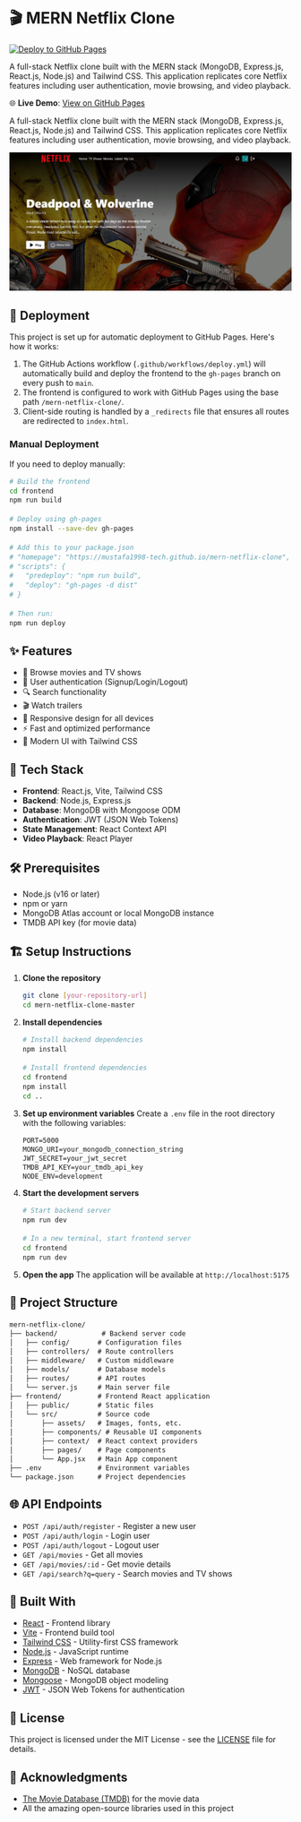 # 🎬 MERN Netflix Clone

[![Deploy to GitHub Pages](https://github.com/Mustafa1998-tech/mern-netflix-clone/actions/workflows/deploy.yml/badge.svg)](https://github.com/Mustafa1998-tech/mern-netflix-clone/actions/workflows/deploy.yml)

A full-stack Netflix clone built with the MERN stack (MongoDB, Express.js, React.js, Node.js) and Tailwind CSS. This application replicates core Netflix features including user authentication, movie browsing, and video playback.

🌐 **Live Demo**: [View on GitHub Pages](https://mustafa1998-tech.github.io/mern-netflix-clone/)

A full-stack Netflix clone built with the MERN stack (MongoDB, Express.js, React.js, Node.js) and Tailwind CSS. This application replicates core Netflix features including user authentication, movie browsing, and video playback.

![Demo App](/frontend/public/screenshot-for-readme.png)

## 🚀 Deployment

This project is set up for automatic deployment to GitHub Pages. Here's how it works:

1. The GitHub Actions workflow (`.github/workflows/deploy.yml`) will automatically build and deploy the frontend to the `gh-pages` branch on every push to `main`.
2. The frontend is configured to work with GitHub Pages using the base path `/mern-netflix-clone/`.
3. Client-side routing is handled by a `_redirects` file that ensures all routes are redirected to `index.html`.

### Manual Deployment

If you need to deploy manually:

```bash
# Build the frontend
cd frontend
npm run build

# Deploy using gh-pages
npm install --save-dev gh-pages

# Add this to your package.json
# "homepage": "https://mustafa1998-tech.github.io/mern-netflix-clone",
# "scripts": {
#   "predeploy": "npm run build",
#   "deploy": "gh-pages -d dist"
# }

# Then run:
npm run deploy
```

## ✨ Features

- 🎥 Browse movies and TV shows
- 🔐 User authentication (Signup/Login/Logout)
- 🔍 Search functionality
- 🎬 Watch trailers
- 📱 Responsive design for all devices
- ⚡ Fast and optimized performance
- 🎨 Modern UI with Tailwind CSS

## 🚀 Tech Stack

- **Frontend**: React.js, Vite, Tailwind CSS
- **Backend**: Node.js, Express.js
- **Database**: MongoDB with Mongoose ODM
- **Authentication**: JWT (JSON Web Tokens)
- **State Management**: React Context API
- **Video Playback**: React Player

## 🛠️ Prerequisites

- Node.js (v16 or later)
- npm or yarn
- MongoDB Atlas account or local MongoDB instance
- TMDB API key (for movie data)

## 🏗️ Setup Instructions

1. **Clone the repository**
   ```bash
   git clone [your-repository-url]
   cd mern-netflix-clone-master
   ```

2. **Install dependencies**
   ```bash
   # Install backend dependencies
   npm install
   
   # Install frontend dependencies
   cd frontend
   npm install
   cd ..
   ```

3. **Set up environment variables**
   Create a `.env` file in the root directory with the following variables:
   ```
   PORT=5000
   MONGO_URI=your_mongodb_connection_string
   JWT_SECRET=your_jwt_secret
   TMDB_API_KEY=your_tmdb_api_key
   NODE_ENV=development
   ```

4. **Start the development servers**
   ```bash
   # Start backend server
   npm run dev
   
   # In a new terminal, start frontend server
   cd frontend
   npm run dev
   ```

5. **Open the app**
   The application will be available at `http://localhost:5175`

## 📂 Project Structure

```
mern-netflix-clone/
├── backend/           # Backend server code
│   ├── config/       # Configuration files
│   ├── controllers/  # Route controllers
│   ├── middleware/   # Custom middleware
│   ├── models/       # Database models
│   ├── routes/       # API routes
│   └── server.js     # Main server file
├── frontend/         # Frontend React application
│   ├── public/       # Static files
│   └── src/          # Source code
│       ├── assets/   # Images, fonts, etc.
│       ├── components/ # Reusable UI components
│       ├── context/  # React context providers
│       ├── pages/    # Page components
│       └── App.jsx   # Main App component
├── .env              # Environment variables
└── package.json      # Project dependencies
```

## 🌐 API Endpoints

- `POST /api/auth/register` - Register a new user
- `POST /api/auth/login` - Login user
- `POST /api/auth/logout` - Logout user
- `GET /api/movies` - Get all movies
- `GET /api/movies/:id` - Get movie details
- `GET /api/search?q=query` - Search movies and TV shows

## 🔧 Built With

- [React](https://reactjs.org/) - Frontend library
- [Vite](https://vitejs.dev/) - Frontend build tool
- [Tailwind CSS](https://tailwindcss.com/) - Utility-first CSS framework
- [Node.js](https://nodejs.org/) - JavaScript runtime
- [Express](https://expressjs.com/) - Web framework for Node.js
- [MongoDB](https://www.mongodb.com/) - NoSQL database
- [Mongoose](https://mongoosejs.com/) - MongoDB object modeling
- [JWT](https://jwt.io/) - JSON Web Tokens for authentication

## 📄 License

This project is licensed under the MIT License - see the [LICENSE](LICENSE) file for details.

## 🙏 Acknowledgments

- [The Movie Database (TMDB)](https://www.themoviedb.org/) for the movie data
- All the amazing open-source libraries used in this project
